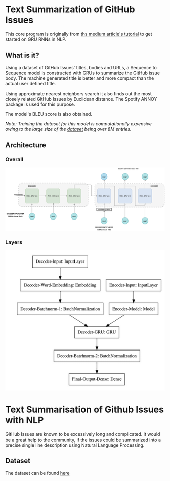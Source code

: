 # Text Summarization of GitHub Issues

This core program is originally from [ths medium article's tutorial](https://medium.com/@hamelhusain/how-to-create-data-products-that-are-magical-using-sequence-to-sequence-models-703f86a231f8) to get started on GRU RNNs in NLP.

## What is it?

Using a dataset of GitHub Issues' titles, bodies and URLs, a Sequence to Sequence model is constructed with GRUs to summarize the GitHub issue body. The machine generated title is better and more compact than the actual user defined title.

Using approximate nearest neighbors search it also finds out the most closely related GitHub Issues by Euclidean distance. The Spotify ANNOY package is used for this purpose.

The model's BLEU score is also obtained.

*Note: Training the dataset for this model is computationally expensive owing to the large size of the [dataset](https://www.kaggle.com/davidshinn/github-issues) being over 8M entries.*

## Architecture

### Overall

![](img/neural-network-diagram-white%202.png)

### Layers

![](img/neural-network-layers.png)

# Text Summarisation of Github Issues with NLP

GitHub Issues are known to be excessively long and complicated. It would be a great help to the community, if the issues could be summarized into a precise single  line description using Natural Language Processing.


## Dataset

The dataset can be found [here](https://www.kaggle.com/davidshinn/github-issues)
